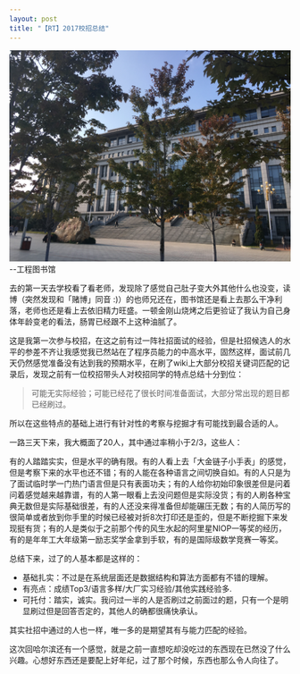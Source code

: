 ```yaml
---
layout: post
title: "【RT】2017校招总结"
---
```


![图书馆](../resource/campus_recruitment/HEU_Library.JPG)
--工程图书馆

去的第一天去学校看了看老师，发现除了感觉自己肚子变大外其他什么也没变，读博（突然发现和「赌博」同音 :)）的也师兄还在，图书馆还是看上去那么干净利落，老师也还是看上去依旧精力旺盛。一顿金刚山烧烤之后更验证了我认为自己身体年龄变老的看法，肠胃已经跟不上这种油腻了。

这是我第一次参与校招，在这之前有过一阵社招面试的经验，但是社招候选人的水平的参差不齐让我感觉我已然站在了程序员能力的中高水平，固然这样，面试前几天仍然感觉准备没有达到我的预期水平，在刷了wiki上大部分校招关键词匹配的记录后，发现之前有一位校招带头人对校招同学的特点总结十分到位：

> 可能无实际经验；可能已经花了很长时间准备面试，大部分常出现的题目都已经刷过。

所以在这些特点的基础上进行有针对性的考察与挖掘才有可能找到最合适的人。

一路三天下来，我大概面了20人，其中通过率稍小于2/3，这些人：

有的人踏踏实实，但是水平的确有限。有的人看上去「大金链子小手表」的感觉，但是考察下来的水平也还不错；有的人能在各种语言之间切换自如。有的人只是为了面试临时学一门热门语言但是只有表面功夫；有的人给你初始印象很差但是问着问着感觉越来越靠谱，有的人第一眼看上去没问题但是实际没货；有的人刷各种宝典无数但是实际基础很差，有的人还没来得准备但却能碾压无数；有的人简历写的很简单或者放到你手里的时候已经被对折8次打印还是歪的，但是不断挖掘下来发现挺有货；有的人是类似于之前那个传的风生水起的阿里星NIOP一等奖的经历，有的是年年工大年级第一励志奖学金拿到手软，有的是国际级数学竞赛一等奖。

总结下来，过了的人基本都是这样的：
* 基础扎实：不过是在系统层面还是数据结构和算法方面都有不错的理解。
* 有亮点：成绩Top3/语言多样/大厂实习经验/其他实践经验多.
* 可托付：踏实，诚实。我问过一半的人是否刷过之前面过的题，只有一个是明显刷过但是回答否定的，其他人的确都很痛快承认。

其实社招中通过的人也一样，唯一多的是期望其有与能力匹配的经验。

这次回哈尔滨还有一个感觉，就是之前一直想吃却没吃过的东西现在已然没了什么兴趣。心想好东西还是要配上好年纪，过了那个时候，东西也那么令人向往了。
